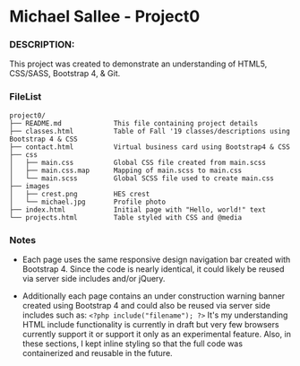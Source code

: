 # Michael Sallee - Project0
### DESCRIPTION:
This project was created to demonstrate an understanding of HTML5, CSS/SASS, Bootstrap 4, & Git.

### FileList
```
project0/
├── README.md             This file containing project details
├── classes.html          Table of Fall '19 classes/descriptions using Bootstrap 4 & CSS
├── contact.html          Virtual business card using Bootstrap4 & CSS
├── css
│   ├── main.css          Global CSS file created from main.scss
│   ├── main.css.map      Mapping of main.scss to main.css
│   └── main.scss         Global SCSS file used to create main.css
├── images
│   ├── crest.png         HES crest
│   └── michael.jpg       Profile photo
├── index.html            Initial page with "Hello, world!" text
└── projects.html         Table styled with CSS and @media
```

### Notes
- Each page uses the same responsive design navigation bar created with Bootstrap 4. Since the code is nearly identical, it could likely be reused via server side includes and/or jQuery.

- Additionally each page contains an under construction warning banner created using Bootstrap 4 and could also be reused via server side includes such as:
  `<?php include("filename"); ?>`
It's my understanding HTML include functionality is currently in draft but very few browsers currently support it or support it only as an experimental feature. Also, in these sections, I kept inline styling so that the full code was containerized and reusable in the future.

